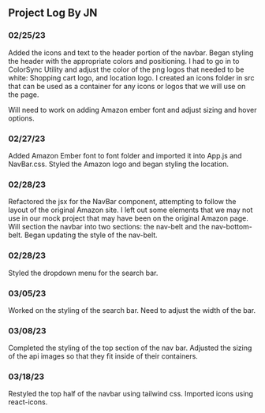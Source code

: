 ## Project Log By JN

### 02/25/23

Added the icons and text to the header portion of the navbar. Began styling the header with the appropriate colors and positioning. I had to go in to ColorSync Utility and adjust the color of the png logos that needed to be white: Shopping cart logo, and location logo. I created an icons folder in src that can be used as a container for any icons or logos that we will use on the page. 

Will need to work on adding Amazon ember font and adjust sizing and hover options.

### 02/27/23

Added Amazon Ember font to font folder and imported it into App.js and NavBar.css. Styled the Amazon logo and began styling the location.

### 02/28/23

Refactored the jsx for the NavBar component, attempting to follow the layout of the original Amazon site. I left out some elements that we may not use in our mock project that may have been on the original Amazon page. Will section the navbar into two sections: the nav-belt and the nav-bottom-belt. Began updating the style of the nav-belt.

### 02/28/23 
Styled the dropdown menu for the search bar.

### 03/05/23

Worked on the styling of the search bar. Need to adjust the width of the bar.

### 03/08/23

Completed the styling of the top section of the nav bar. Adjusted the sizing of the api images so that they fit inside of their containers.

### 03/18/23

Restyled the top half of the navbar using tailwind css. Imported icons using react-icons.